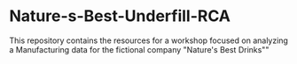 # Nature-s-Best-Underfill-RCA
This repository contains the resources for a workshop focused on analyzing a Manufacturing  data for the fictional company "Nature's Best Drinks""
